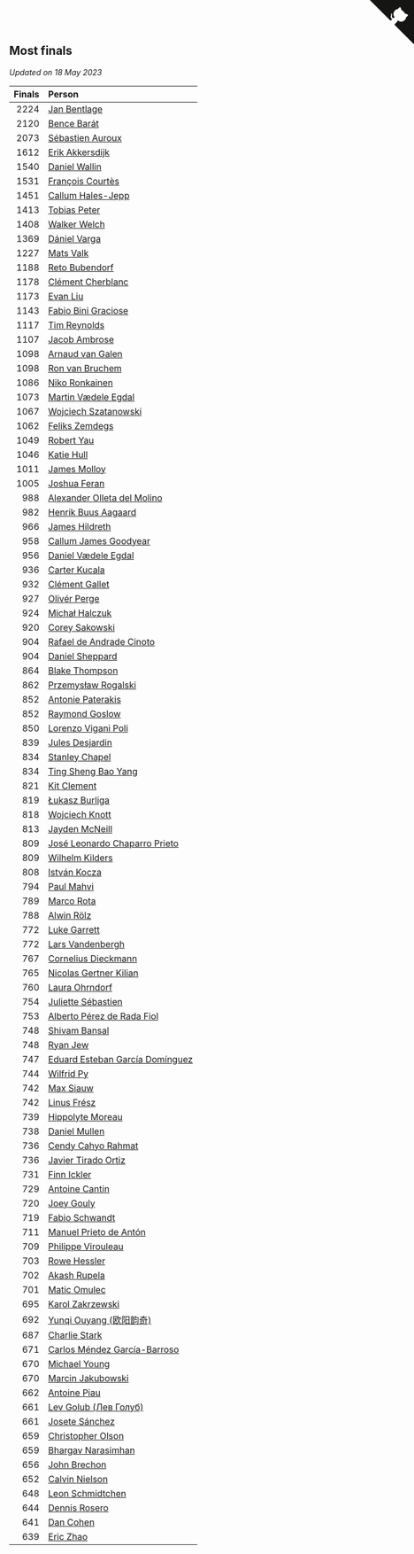 ## Most finals

*Updated on 18 May 2023*

| Finals | Person |
| ---: | :--- |
| 2224 | [Jan Bentlage](https://www.worldcubeassociation.org/persons/2010BENT01) |
| 2120 | [Bence Barát](https://www.worldcubeassociation.org/persons/2008BARA01) |
| 2073 | [Sébastien Auroux](https://www.worldcubeassociation.org/persons/2008AURO01) |
| 1612 | [Erik Akkersdijk](https://www.worldcubeassociation.org/persons/2005AKKE01) |
| 1540 | [Daniel Wallin](https://www.worldcubeassociation.org/persons/2013WALL03) |
| 1531 | [François Courtès](https://www.worldcubeassociation.org/persons/2008COUR01) |
| 1451 | [Callum Hales-Jepp](https://www.worldcubeassociation.org/persons/2012HALE01) |
| 1413 | [Tobias Peter](https://www.worldcubeassociation.org/persons/2014PETE03) |
| 1408 | [Walker Welch](https://www.worldcubeassociation.org/persons/2011WELC01) |
| 1369 | [Dániel Varga](https://www.worldcubeassociation.org/persons/2008VARG01) |
| 1227 | [Mats Valk](https://www.worldcubeassociation.org/persons/2007VALK01) |
| 1188 | [Reto Bubendorf](https://www.worldcubeassociation.org/persons/2012BUBE01) |
| 1178 | [Clément Cherblanc](https://www.worldcubeassociation.org/persons/2014CHER05) |
| 1173 | [Evan Liu](https://www.worldcubeassociation.org/persons/2009LIUE01) |
| 1143 | [Fabio Bini Graciose](https://www.worldcubeassociation.org/persons/2010GRAC02) |
| 1117 | [Tim Reynolds](https://www.worldcubeassociation.org/persons/2005REYN01) |
| 1107 | [Jacob Ambrose](https://www.worldcubeassociation.org/persons/2010AMBR01) |
| 1098 | [Arnaud van Galen](https://www.worldcubeassociation.org/persons/2006GALE01) |
| 1098 | [Ron van Bruchem](https://www.worldcubeassociation.org/persons/2003BRUC01) |
| 1086 | [Niko Ronkainen](https://www.worldcubeassociation.org/persons/2010RONK01) |
| 1073 | [Martin Vædele Egdal](https://www.worldcubeassociation.org/persons/2013EGDA02) |
| 1067 | [Wojciech Szatanowski](https://www.worldcubeassociation.org/persons/2011SZAT01) |
| 1062 | [Feliks Zemdegs](https://www.worldcubeassociation.org/persons/2009ZEMD01) |
| 1049 | [Robert Yau](https://www.worldcubeassociation.org/persons/2009YAUR01) |
| 1046 | [Katie Hull](https://www.worldcubeassociation.org/persons/2010HULL01) |
| 1011 | [James Molloy](https://www.worldcubeassociation.org/persons/2011MOLL01) |
| 1005 | [Joshua Feran](https://www.worldcubeassociation.org/persons/2011FERA01) |
| 988 | [Alexander Olleta del Molino](https://www.worldcubeassociation.org/persons/2008OLLE01) |
| 982 | [Henrik Buus Aagaard](https://www.worldcubeassociation.org/persons/2006BUUS01) |
| 966 | [James Hildreth](https://www.worldcubeassociation.org/persons/2009HILD01) |
| 958 | [Callum James Goodyear](https://www.worldcubeassociation.org/persons/2012GOOD02) |
| 956 | [Daniel Vædele Egdal](https://www.worldcubeassociation.org/persons/2013EGDA01) |
| 936 | [Carter Kucala](https://www.worldcubeassociation.org/persons/2015KUCA01) |
| 932 | [Clément Gallet](https://www.worldcubeassociation.org/persons/2004GALL02) |
| 927 | [Olivér Perge](https://www.worldcubeassociation.org/persons/2007PERG01) |
| 924 | [Michał Halczuk](https://www.worldcubeassociation.org/persons/2006HALC01) |
| 920 | [Corey Sakowski](https://www.worldcubeassociation.org/persons/2011SAKO01) |
| 904 | [Rafael de Andrade Cinoto](https://www.worldcubeassociation.org/persons/2007CINO01) |
| 904 | [Daniel Sheppard](https://www.worldcubeassociation.org/persons/2009SHEP01) |
| 864 | [Blake Thompson](https://www.worldcubeassociation.org/persons/2010THOM03) |
| 862 | [Przemysław Rogalski](https://www.worldcubeassociation.org/persons/2013ROGA02) |
| 852 | [Antonie Paterakis](https://www.worldcubeassociation.org/persons/2012PATE01) |
| 852 | [Raymond Goslow](https://www.worldcubeassociation.org/persons/2014GOSL01) |
| 850 | [Lorenzo Vigani Poli](https://www.worldcubeassociation.org/persons/2007POLI01) |
| 839 | [Jules Desjardin](https://www.worldcubeassociation.org/persons/2010DESJ01) |
| 834 | [Stanley Chapel](https://www.worldcubeassociation.org/persons/2016CHAP04) |
| 834 | [Ting Sheng Bao Yang](https://www.worldcubeassociation.org/persons/2008BAOY01) |
| 821 | [Kit Clement](https://www.worldcubeassociation.org/persons/2008CLEM01) |
| 819 | [Łukasz Burliga](https://www.worldcubeassociation.org/persons/2013BURL01) |
| 818 | [Wojciech Knott](https://www.worldcubeassociation.org/persons/2011KNOT01) |
| 813 | [Jayden McNeill](https://www.worldcubeassociation.org/persons/2012MCNE01) |
| 809 | [José Leonardo Chaparro Prieto](https://www.worldcubeassociation.org/persons/2011CHAP01) |
| 809 | [Wilhelm Kilders](https://www.worldcubeassociation.org/persons/2010KILD02) |
| 808 | [István Kocza](https://www.worldcubeassociation.org/persons/2005KOCZ01) |
| 794 | [Paul Mahvi](https://www.worldcubeassociation.org/persons/2012MAHV01) |
| 789 | [Marco Rota](https://www.worldcubeassociation.org/persons/2009ROTA01) |
| 788 | [Alwin Rölz](https://www.worldcubeassociation.org/persons/2016ROLZ01) |
| 772 | [Luke Garrett](https://www.worldcubeassociation.org/persons/2017GARR05) |
| 772 | [Lars Vandenbergh](https://www.worldcubeassociation.org/persons/2003VAND01) |
| 767 | [Cornelius Dieckmann](https://www.worldcubeassociation.org/persons/2009DIEC01) |
| 765 | [Nicolas Gertner Kilian](https://www.worldcubeassociation.org/persons/2013GERT01) |
| 760 | [Laura Ohrndorf](https://www.worldcubeassociation.org/persons/2009OHRN01) |
| 754 | [Juliette Sébastien](https://www.worldcubeassociation.org/persons/2014SEBA01) |
| 753 | [Alberto Pérez de Rada Fiol](https://www.worldcubeassociation.org/persons/2011FIOL01) |
| 748 | [Shivam Bansal](https://www.worldcubeassociation.org/persons/2011BANS02) |
| 748 | [Ryan Jew](https://www.worldcubeassociation.org/persons/2008JEWR01) |
| 747 | [Eduard Esteban García Domínguez](https://www.worldcubeassociation.org/persons/2011EDUA01) |
| 744 | [Wilfrid Py](https://www.worldcubeassociation.org/persons/2016PYWI01) |
| 742 | [Max Siauw](https://www.worldcubeassociation.org/persons/2017SIAU02) |
| 742 | [Linus Frész](https://www.worldcubeassociation.org/persons/2011FRES01) |
| 739 | [Hippolyte Moreau](https://www.worldcubeassociation.org/persons/2008MORE02) |
| 738 | [Daniel Mullen](https://www.worldcubeassociation.org/persons/2016MULL04) |
| 736 | [Cendy Cahyo Rahmat](https://www.worldcubeassociation.org/persons/2010RAHM02) |
| 736 | [Javier Tirado Ortiz](https://www.worldcubeassociation.org/persons/2009TIRA01) |
| 731 | [Finn Ickler](https://www.worldcubeassociation.org/persons/2012ICKL01) |
| 729 | [Antoine Cantin](https://www.worldcubeassociation.org/persons/2010CANT02) |
| 720 | [Joey Gouly](https://www.worldcubeassociation.org/persons/2007GOUL01) |
| 719 | [Fabio Schwandt](https://www.worldcubeassociation.org/persons/2014SCHW02) |
| 711 | [Manuel Prieto de Antón](https://www.worldcubeassociation.org/persons/2015ANTO04) |
| 709 | [Philippe Virouleau](https://www.worldcubeassociation.org/persons/2008VIRO01) |
| 703 | [Rowe Hessler](https://www.worldcubeassociation.org/persons/2007HESS01) |
| 702 | [Akash Rupela](https://www.worldcubeassociation.org/persons/2012RUPE01) |
| 701 | [Matic Omulec](https://www.worldcubeassociation.org/persons/2010OMUL02) |
| 695 | [Karol Zakrzewski](https://www.worldcubeassociation.org/persons/2014ZAKR01) |
| 692 | [Yunqi Ouyang (欧阳韵奇)](https://www.worldcubeassociation.org/persons/2007YUNQ01) |
| 687 | [Charlie Stark](https://www.worldcubeassociation.org/persons/2014STAR05) |
| 671 | [Carlos Méndez García-Barroso](https://www.worldcubeassociation.org/persons/2010GARC02) |
| 670 | [Michael Young](https://www.worldcubeassociation.org/persons/2008YOUN02) |
| 670 | [Marcin Jakubowski](https://www.worldcubeassociation.org/persons/2007JAKU01) |
| 662 | [Antoine Piau](https://www.worldcubeassociation.org/persons/2008PIAU01) |
| 661 | [Lev Golub (Лев Голуб)](https://www.worldcubeassociation.org/persons/2014HOLU01) |
| 661 | [Josete Sánchez](https://www.worldcubeassociation.org/persons/2015SANC18) |
| 659 | [Christopher Olson](https://www.worldcubeassociation.org/persons/2009OLSO01) |
| 659 | [Bhargav Narasimhan](https://www.worldcubeassociation.org/persons/2011NARA02) |
| 656 | [John Brechon](https://www.worldcubeassociation.org/persons/2010BREC01) |
| 652 | [Calvin Nielson](https://www.worldcubeassociation.org/persons/2014NIEL03) |
| 648 | [Leon Schmidtchen](https://www.worldcubeassociation.org/persons/2010SCHM01) |
| 644 | [Dennis Rosero](https://www.worldcubeassociation.org/persons/2010ROSE03) |
| 641 | [Dan Cohen](https://www.worldcubeassociation.org/persons/2007COHE01) |
| 639 | [Eric Zhao](https://www.worldcubeassociation.org/persons/2010ZHAO19) |


<a href="https://github.com/jonatanklosko/wca_statistics" class="github-corner" aria-label="View source on Github"><svg width="80" height="80" viewBox="0 0 250 250" style="fill:#151513; color:#fff; position: absolute; top: 0; border: 0; right: 0;" aria-hidden="true"><path d="M0,0 L115,115 L130,115 L142,142 L250,250 L250,0 Z"></path><path d="M128.3,109.0 C113.8,99.7 119.0,89.6 119.0,89.6 C122.0,82.7 120.5,78.6 120.5,78.6 C119.2,72.0 123.4,76.3 123.4,76.3 C127.3,80.9 125.5,87.3 125.5,87.3 C122.9,97.6 130.6,101.9 134.4,103.2" fill="currentColor" style="transform-origin: 130px 106px;" class="octo-arm"></path><path d="M115.0,115.0 C114.9,115.1 118.7,116.5 119.8,115.4 L133.7,101.6 C136.9,99.2 139.9,98.4 142.2,98.6 C133.8,88.0 127.5,74.4 143.8,58.0 C148.5,53.4 154.0,51.2 159.7,51.0 C160.3,49.4 163.2,43.6 171.4,40.1 C171.4,40.1 176.1,42.5 178.8,56.2 C183.1,58.6 187.2,61.8 190.9,65.4 C194.5,69.0 197.7,73.2 200.1,77.6 C213.8,80.2 216.3,84.9 216.3,84.9 C212.7,93.1 206.9,96.0 205.4,96.6 C205.1,102.4 203.0,107.8 198.3,112.5 C181.9,128.9 168.3,122.5 157.7,114.1 C157.9,116.9 156.7,120.9 152.7,124.9 L141.0,136.5 C139.8,137.7 141.6,141.9 141.8,141.8 Z" fill="currentColor" class="octo-body"></path></svg></a><style>.github-corner:hover .octo-arm{animation:octocat-wave 560ms ease-in-out}@keyframes octocat-wave{0%,100%{transform:rotate(0)}20%,60%{transform:rotate(-25deg)}40%,80%{transform:rotate(10deg)}}@media (max-width:500px){.github-corner:hover .octo-arm{animation:none}.github-corner .octo-arm{animation:octocat-wave 560ms ease-in-out}}</style>
